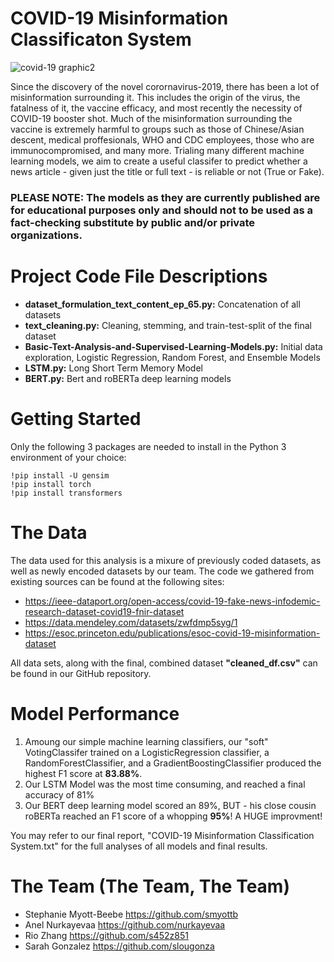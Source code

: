 
# COVID-19 Misinformation Classificaton System 

![covid-19 graphic2](https://user-images.githubusercontent.com/79933773/146621222-ab5e0984-6f27-492f-b49b-d51c15b28767.png)

Since the discovery of the novel corornavirus-2019, there has been a lot of misinformation surrounding it. This includes the origin of the virus, the fatalness of it, the vaccine efficacy, and most recently the necessity of COVID-19 booster shot. Much of the misinformation surrounding the vaccine is extremely harmful to groups such as those of Chinese/Asian descent, medical proffesionals, WHO and CDC employees, those who are immunocompromised, and many more. Trialing many different machine learning models, we aim to create a useful classifer to predict whether a news article - given just the title or full text - is reliable or not (True or Fake). 

### PLEASE NOTE: The models as they are currently published are for educational purposes only and should not to be used as a fact-checking substitute by public and/or private organizations. 

# Project Code File Descriptions 
 - **dataset_formulation_text_content_ep_65.py:** Concatenation of all datasets
 - **text_cleaning.py:** Cleaning, stemming, and train-test-split of the final dataset
 - **Basic-Text-Analysis-and-Supervised-Learning-Models.py:** Initial data exploration, Logistic Regression, Random Forest, and Ensemble Models 
 - **LSTM.py:** Long Short Term Memory Model
 - **BERT.py:** Bert and roBERTa deep learning models 
  
# Getting Started 

Only the following 3 packages are needed to install in the Python 3 environment of your choice:
```
!pip install -U gensim
!pip install torch
!pip install transformers
```
# The Data 
 The data used for this analysis is a mixure of previously coded datasets, as well as newly encoded datasets by our team. 
 The code we gathered from existing sources can be found at the following sites:
 
 -  https://ieee-dataport.org/open-access/covid-19-fake-news-infodemic-research-dataset-covid19-fnir-dataset
 -  https://data.mendeley.com/datasets/zwfdmp5syg/1 
 -  https://esoc.princeton.edu/publications/esoc-covid-19-misinformation-dataset

All data sets, along with the final, combined dataset **"cleaned_df.csv"** can be found in our GitHub repository.


# Model Performance  
  
  1. Amoung our simple machine learning classifiers, our "soft" VotingClassifer trained on a LogisticRegression classifier, a RandomForestClassifier, and a    GradientBoostingClassifier produced the highest F1 score at **83.88%**. 
  2. Our LSTM Model was the most time consuming, and reached a final accuracy of 81%
  3. Our BERT deep learning model scored an 89%, BUT - his close cousin roBERTa reached an F1 score of a whopping **95%**! A HUGE improvment!
  
  You may refer to our final report, "COVID-19 Misinformation Classification System.txt" for the full analyses of all models and final results. 


# The Team (The Team, The Team)
 - Stephanie Myott-Beebe https://github.com/smyottb
 - Anel Nurkayevaa https://github.com/nurkayevaa
 - Rio Zhang https://github.com/s452z851
 - Sarah Gonzalez https://github.com/slougonza
 
